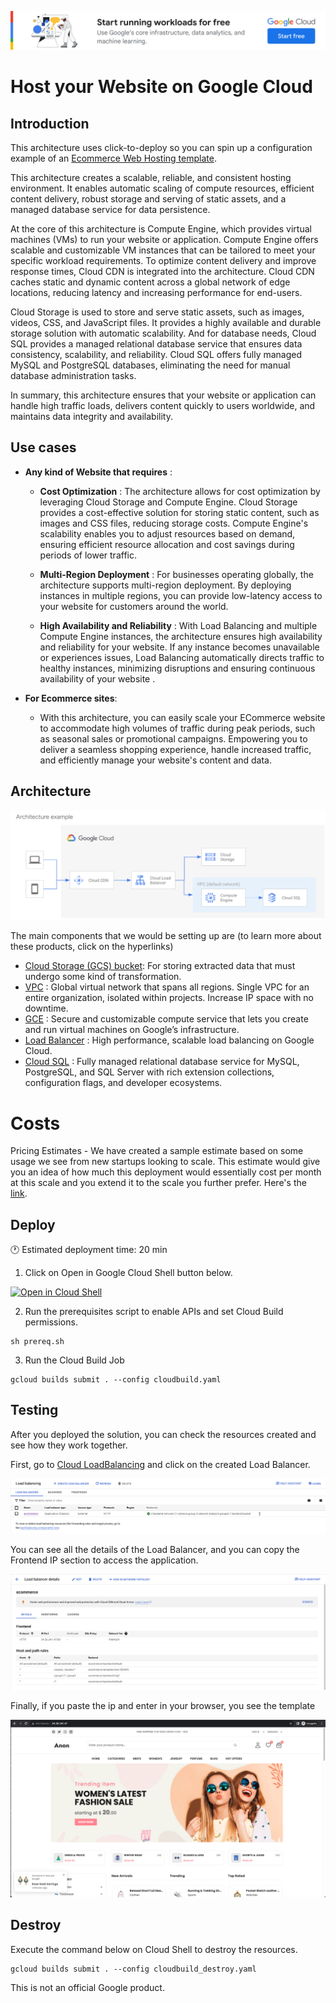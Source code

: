 [![banner](../banner.png)](https://cloud.google.com/?utm_source=github&utm_medium=referral&utm_campaign=GCP&utm_content=packages_repository_banner)

# Host your Website on Google Cloud

## Introduction

This architecture uses click-to-deploy so you can spin up a configuration example of an [Ecommerce Web Hosting template](https://github.com/codewithsadee/anon-ecommerce-website).

This architecture creates a scalable, reliable, and consistent hosting environment. It enables automatic scaling of compute resources, efficient content delivery, robust storage and serving of static assets, and a managed database service for data persistence.

At the core of this architecture is Compute Engine, which provides virtual machines (VMs) to run your website or application. Compute Engine offers scalable and customizable VM instances that can be tailored to meet your specific workload requirements. To optimize content delivery and improve response times, Cloud CDN is integrated into the architecture. Cloud CDN caches static and dynamic content across a global network of edge locations, reducing latency and increasing performance for end-users.

Cloud Storage is used to store and serve static assets, such as images, videos, CSS, and JavaScript files. It provides a highly available and durable storage solution with automatic scalability. And for database needs, Cloud SQL provides a managed relational database service that ensures data consistency, scalability, and reliability. Cloud SQL offers fully managed MySQL and PostgreSQL databases, eliminating the need for manual database administration tasks. 

In summary, this architecture ensures that your website or application can handle high traffic loads, delivers content quickly to users worldwide, and maintains data integrity and availability.

## Use cases

* __Any kind of Website that requires__ :

    * __Cost Optimization__ : The architecture allows for cost optimization by leveraging Cloud Storage and Compute Engine. Cloud Storage provides a cost-effective solution for storing static content, such as images and CSS files, reducing storage costs. Compute Engine's scalability enables you to adjust resources based on demand, ensuring efficient resource allocation and cost savings during periods of lower traffic.

    * __Multi-Region Deployment__ : For businesses operating globally, the architecture supports multi-region deployment. By deploying instances in multiple regions, you can provide low-latency access to your website for customers around the world. 

    * __High Availability and Reliability__ : With Load Balancing and multiple Compute Engine instances, the architecture ensures high availability and reliability for your website. If any instance becomes unavailable or experiences issues, Load Balancing automatically directs traffic to healthy instances, minimizing disruptions and ensuring continuous availability of your website
.
* __For Ecommerce sites__:
    * With this architecture, you can easily scale your ECommerce website to accommodate high volumes of traffic during peak periods, such as seasonal sales or promotional campaigns. Empowering you to deliver a seamless shopping experience, handle increased traffic, and efficiently manage your website's content and data.

## Architecture 

<p align="center"><img src="architecture.png"></p>

The main components that we would be setting up are (to learn more about these products, click on the hyperlinks)

* [Cloud Storage (GCS) bucket](https://cloud.google.com/storage/): For storing extracted data that must undergo some kind of transformation.
* [VPC](https://cloud.google.com/vpc) : Global virtual network that spans all regions. Single VPC for an entire organization, isolated within projects. Increase IP space with no downtime.
* [GCE](https://cloud.google.com/compute) : Secure and customizable compute service that lets you create and run virtual machines on Google’s infrastructure.
* [Load Balancer](https://cloud.google.com/load-balancing?hl=en) : High performance, scalable load balancing on Google Cloud.
* [Cloud SQL](https://cloud.google.com/sql) : Fully managed relational database service for MySQL, PostgreSQL, and SQL Server with rich extension collections, configuration flags, and developer ecosystems.


# Costs

Pricing Estimates - We have created a sample estimate based on some usage we see from new startups looking to scale. This estimate would give you an idea of how much this deployment would essentially cost per month at this scale and you extend it to the scale you further prefer. Here's the [link](https://cloud.google.com/products/calculator/#id=e179591b-2b56-4558-82f6-cefa64168687).

## Deploy

:clock1: Estimated deployment time: 20 min

1. Click on Open in Google Cloud Shell button below.
<a href="https://ssh.cloud.google.com/cloudshell/editor?shellonly=true&cloudshell_git_repo=https://github.com/GoogleCloudPlatform/click-to-deploy-solutions&cloudshell_workspace=ecommerce-webhosting&cloudshell_open_in_editor=terraform/terraform.tfvars" target="_new">
    <img alt="Open in Cloud Shell" src="https://gstatic.com/cloudssh/images/open-btn.svg">
</a>

2. Run the prerequisites script to enable APIs and set Cloud Build permissions.
```
sh prereq.sh
```

3. Run the Cloud Build Job
```
gcloud builds submit . --config cloudbuild.yaml
```

## Testing 

After you deployed the solution, you can check the resources created and see how they work together.

First, go to  [Cloud LoadBalancing](https://console.cloud.google.com/net-services/loadbalancing/list/loadBalancers) and click on the created Load Balancer.

![loadbalancer](assets/loadbalancer.png)

You can see all the details of the Load Balancer, and you can copy the Frontend IP section to access the application.

![details](assets/details.png)

Finally, if you paste the ip and enter in your browser, you see the template

![template](assets/template.png)

## Destroy
Execute the command below on Cloud Shell to destroy the resources.
```
gcloud builds submit . --config cloudbuild_destroy.yaml
```

This is not an official Google product.